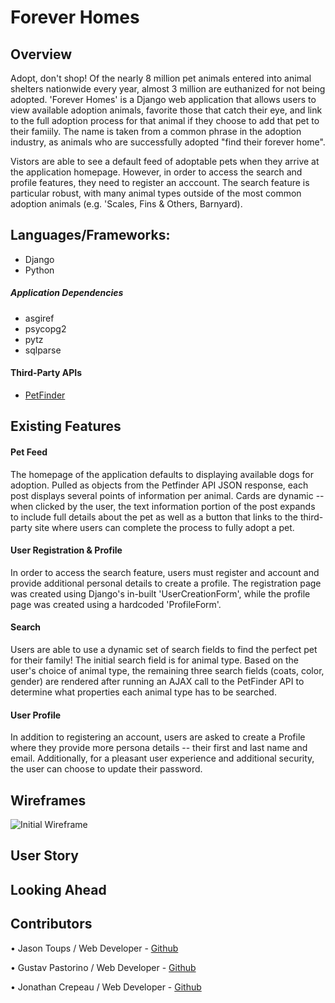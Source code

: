 # Forever Homes

## Overview
Adopt, don't shop! Of the nearly 8 million pet animals entered into animal shelters nationwide every year, almost 3 million are euthanized for not being adopted. 'Forever Homes' is a Django web application that allows users to view available adoption animals, favorite those that catch their eye, and link to the full adoption process for that animal if they choose to add that pet to their famiily. The name is taken from a common phrase in the adoption industry, as animals who are successfully adopted "find their forever home".

Vistors are able to see a default feed of adoptable pets when they arrive at the application homepage. However, in order to access the search and profile features, they need to register an acccount. The search feature is particular robust, with many animal types outside of the most common adoption animals (e.g. 'Scales, Fins & Others, Barnyard).

## Languages/Frameworks:

- Django
- Python

##### Application Dependencies
- asgiref
- psycopg2
- pytz
- sqlparse

#### Third-Party APIs
- [PetFinder](https://www.petfinder.com/developers/v2/docs/)

## Existing Features

#### Pet Feed
The homepage of the application defaults to displaying available dogs for adoption. Pulled as objects from the Petfinder API JSON response, each post displays several points of information per animal. Cards are dynamic -- when clicked by the user, the text information portion of the post expands to include full details about the pet as well as a button that links to the third-party site where users can complete the process to fully adopt a pet.

#### User Registration & Profile 
In order to access the search feature, users must register and account and provide additional personal details to create a profile. The registration page was created using Django's in-built 'UserCreationForm', while the profile page was created using a hardcoded 'ProfileForm'.

#### Search
Users are able to use a dynamic set of search fields to find the perfect pet for their family! The initial search field is for animal type. Based on the user's choice of animal type, the remaining three search fields (coats, color, gender) are rendered after running an AJAX call to the PetFinder API to determine what properties each animal type has to be searched.

#### User Profile
In addition to registering an account, users are asked to create a Profile where they provide more persona details -- their first and last name and email. Additionally, for a pleasant user experience and additional security, the user can choose to update their password.

## Wireframes
![Initial Wireframe](https://lh3.googleusercontent.com/-8ljOop5beU2IJgsiy6Xjb6RP2jemh6xfwFc8GfeBx5zprGbjOHFvuyq3zzetNISRBxsvE2l5YtmJAXTW-XPDUkcmIqw77ZYtosd-cDXu_kXgc94s2vK5xbLHo_hp-7pODJl_BApCG0UpJ8D102KesWAeq-egT-gTS-vPyfdL0AfDD0C1H489DCTvOgOUKZ5KaAF7UVRWmQiDdq3oN_nBYfoN-e7sLxG7WgHfixHxFurPxaFkfphhJhnvBud7vXkXtI4Tj5er_tbkL3BNaF51NVw_Mred2l2ojue52xflSPxDoFYTqIpordIvsVk9qxZvwcJtRv1l7H8fQtTWx2gapLcliPvTsMN-ull4LWzFp-oibIJ1VeEsPWBEUqtL44XQEQusQ3aIucp3bjzD9pzdi6bEQCMPibxW55OMq6MsxZK_Fc4JoQTkS06i1vwD02TsB-bvznx-ZBMMkR7oLrNvTflVMb8e-MBhmJk2nb66X8Ndhpp5_nY1c-KX2B5EMkS5SbobstI39W5FmsrWK0Tg-PGuL3ZFfCFreCu5WFqBkuQIzy0hTMM2EG-4rdyVWP8-aQMW_yFBQ_QyPKb96IRg2vPsotH6qplHOZas_9L8cTs6xauzgkM7nrdQnU036lPjQWGBP2CHkQTb1jQmFnXkW7PH4r_hPlXlY0dYdrrYlRC6JEhi1eTIA=w1018-h1356-no)

## User Story

## Looking Ahead


## Contributors
• Jason Toups / Web Developer - [Github](https://github.com/jasonToups)

• Gustav Pastorino / Web Developer - [Github](https://github.com/gpastorino)

• Jonathan Crepeau / Web Developer - [Github](https://github.com/jonathan-crepeau)


